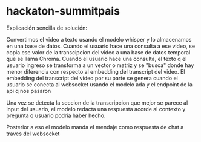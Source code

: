 # hackaton-summitpais

Explicación sencilla de solución:

Convertimos el video a texto usando el modelo whisper y lo almacenamos en una base de datos. Cuando el usuario hace una consulta a ese video, se copia ese valor de la transcipcion del video a una base de datos temporal que se llama Chroma. Cuando el usuario hace una consulta, el texto q el usuario ingreso se transforma a un vector o matriz y se "busca" donde hay menor diferencia con respecto al embedding del transcript del video. El embedding del transcript del video por su parte se genera cuando el usuario se conecta al websocket usando el modelo ada y el endpoint de la api q nos pasaron

Una vez se detecta la seccion de la transcripcion que mejor se parece al input del usuario, el modelo redacta una respuesta acorde al contexto y pregunta q usuario podria haber hecho.


Posterior a eso el modelo manda el mendaje como respuesta de chat a traves del websocket
